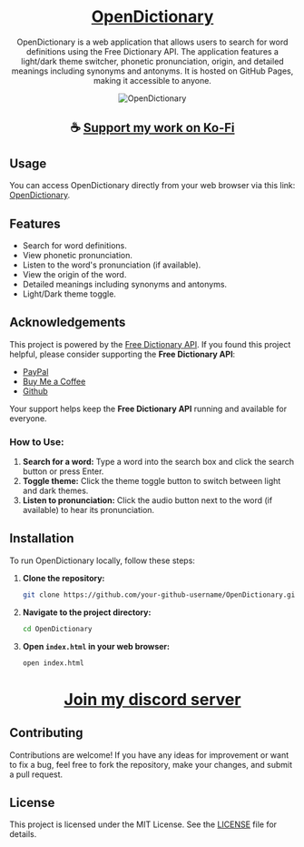 <div align="center">

# [OpenDictionary](https://thatsinewave.github.io/OpenDictionary)

OpenDictionary is a web application that allows users to search for word definitions using the Free Dictionary API. The application features a light/dark theme switcher, phonetic pronunciation, origin, and detailed meanings including synonyms and antonyms. It is hosted on GitHub Pages, making it accessible to anyone.

![OpenDictionary](https://github.com/ThatSINEWAVE/OpenDictionary/assets/133239148/e07ae9ab-3eee-492b-87e1-b2a9048842a6)

</div>

<div align="center">

## ☕ [Support my work on Ko-Fi](https://ko-fi.com/thatsinewave)

</div>

## Usage
You can access OpenDictionary directly from your web browser via this link: [OpenDictionary](https://your-github-username.github.io/OpenDictionary).

## Features
- Search for word definitions.
- View phonetic pronunciation.
- Listen to the word's pronunciation (if available).
- View the origin of the word.
- Detailed meanings including synonyms and antonyms.
- Light/Dark theme toggle.

## Acknowledgements
This project is powered by the [Free Dictionary API](https://dictionaryapi.dev/). If you found this project helpful, please consider supporting the **Free Dictionary API**:

- [PayPal](https://www.paypal.com/paypalme/paytosuraj)
- [Buy Me a Coffee](https://buymeacoffee.com/meetdeveloper)
- [Github](https://github.com/meetDeveloper/freeDictionaryAPI)

Your support helps keep the **Free Dictionary API** running and available for everyone.

### How to Use:
1. **Search for a word:** Type a word into the search box and click the search button or press Enter.
2. **Toggle theme:** Click the theme toggle button to switch between light and dark themes.
3. **Listen to pronunciation:** Click the audio button next to the word (if available) to hear its pronunciation.

## Installation
To run OpenDictionary locally, follow these steps:

1. **Clone the repository:**
   ```sh
   git clone https://github.com/your-github-username/OpenDictionary.git
   ```

2. **Navigate to the project directory:**
   ```sh
   cd OpenDictionary
   ```

3. **Open `index.html` in your web browser:**
   ```sh
   open index.html
   ```

<div align="center">

# [Join my discord server](https://thatsinewave.github.io/Discord-Redirect/)

</div>

## Contributing
Contributions are welcome! If you have any ideas for improvement or want to fix a bug, feel free to fork the repository, make your changes, and submit a pull request.

## License
This project is licensed under the MIT License. See the [LICENSE](LICENSE) file for details.
